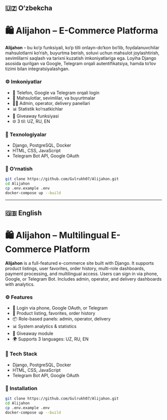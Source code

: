 ## 🇺🇿 O‘zbekcha

# 🛍️ Alijahon – E-Commerce Platforma

**Alijahon** – bu ko‘p funksiyali, ko‘p tilli onlayn-do‘kon bo‘lib, foydalanuvchilar mahsulotlarni ko‘rish, buyurtma berish, sotuvi uchun mahsulot joylashtirish, sevimlilarni saqlash va tarixni kuzatish imkoniyatlariga ega. Loyiha Django asosida qurilgan va Google, Telegram orqali autentifikatsiya, hamda to‘lov tizimi bilan integratsiyalashgan.

### ⚙️ Imkoniyatlar

* 🔐 Telefon, Google va Telegram orqali login
* 🛒 Mahsulotlar, sevimlilar, va buyurtmalar
* 🧑‍💼 Admin, operator, delivery panellari
* 📊 Statistik ko‘rsatkichlar
* 🎁 Giveaway funksiyasi
* 🌐 3 til: UZ, RU, EN

### 🧱 Texnologiyalar

* Django, PostgreSQL, Docker
* HTML, CSS, JavaScript
* Telegram Bot API, Google OAuth

### 🚀 O‘rnatish

```bash
git clone https://github.com/Gulrukh07/Alijahon.git
cd Alijahon
cp .env.example .env
docker-compose up --build
```

---

## 🇬🇧 English

# 🛍️ Alijahon – Multilingual E-Commerce Platform

**Alijahon** is a full-featured e-commerce site built with Django. It supports product listings, user favorites, order history, multi-role dashboards, payment processing, and multilingual access. Users can sign in via phone, Google, or Telegram Bot. Includes admin, operator, and delivery dashboards with analytics.

### ⚙️ Features

* 🔐 Login via phone, Google OAuth, or Telegram
* 🛒 Product listing, favorites, order history
* 📦 Role-based panels: admin, operator, delivery
* 📊 System analytics & statistics
* 🎁 Giveaway module
* 🌍 Supports 3 languages: UZ, RU, EN

### 🧱 Tech Stack

* Django, PostgreSQL, Docker
* HTML, CSS, JavaScript
* Telegram Bot API, Google OAuth

### 🚀 Installation

```bash
git clone https://github.com/Gulrukh07/Alijahon.git
cd Alijahon
cp .env.example .env
docker-compose up --build
```
